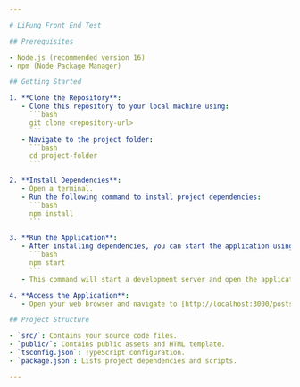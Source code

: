 ```yaml
---

# LiFung Front End Test

## Prerequisites

- Node.js (recommended version 16)
- npm (Node Package Manager)

## Getting Started

1. **Clone the Repository**:
   - Clone this repository to your local machine using:
     ```bash
     git clone <repository-url>
     ```
   - Navigate to the project folder:
     ```bash
     cd project-folder
     ```

2. **Install Dependencies**:
   - Open a terminal.
   - Run the following command to install project dependencies:
     ```bash
     npm install
     ```

3. **Run the Application**:
   - After installing dependencies, you can start the application using:
     ```bash
     npm start
     ```
   - This command will start a development server and open the application in your default web browser.

4. **Access the Application**:
   - Open your web browser and navigate to [http://localhost:3000/posts](http://localhost:3000/posts) to access the application.

## Project Structure

- `src/`: Contains your source code files.
- `public/`: Contains public assets and HTML template.
- `tsconfig.json`: TypeScript configuration.
- `package.json`: Lists project dependencies and scripts.

---
```


